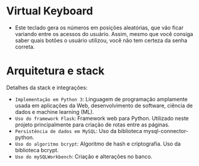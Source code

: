 # Virtual Keyboard

* Este teclado gera os números em posições aleatórias, que vão ficar variando entre os acessos do usuário. Assim, mesmo que você consiga saber quais botões o usuário utilizou, você não tem certeza da senha correta.


# Arquitetura e stack

Detalhes da stack e integrações:

- `Implementação em Python 3`: Linguagem de programação amplamente usada em aplicações da Web, desenvolvimento de software, ciência de dados e machine learning (ML).
- `Uso do framework Flask`: Framework web para Python. Utilizado neste projeto principalmente para criação de rotas entre as páginas.
- `Persistência de dados em MySQL`: Uso da biblioteca mysql-connector-python.
- `Uso do algoritmo bcrypt`: Algoritmo de hash e criptografia. Uso da biblioteca bcrypt.
- `Uso do mySQLWorkbench`: Criação e alterações no banco.

